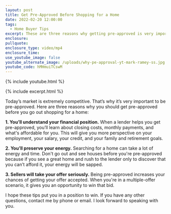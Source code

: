 ```yaml
---
layout: post
title: Get Pre-Approved Before Shopping for a Home
date: 2022-02-20 12:00:00
tags:
  - Home Buyer Tips
excerpt: These are three reasons why getting pre-approved is very important.
enclosure:
pullquote:
enclosure_type: video/mp4
enclosure_time:
use_youtube_image: false
youtube_alternate_image: /uploads/why-pe-approval-yt-mark-ramey-ss.jpg
youtube_code: hMHmuiTCswM
---
```

{% include youtube.html %}

{% include excerpt.html %}

Today’s market is extremely competitive. That’s why it’s very important to be pre-approved. Here are three reasons why you should get pre-approved before you go out shopping for a home:

**1\. You’ll understand your financial position.** When a lender helps you get pre-approved, you’ll learn about closing costs, monthly payments, and what's affordable for you. This will give you more perspective on your employment, your salary, your credit, and your family and retirement goals.

**2\. You’ll preserve your energy.** Searching for a home can take a lot of energy and time. Don't go out and see houses before you're pre-approved because if you see a great home and rush to the lender only to discover that you can’t afford it, your energy will be sapped.

**3\. Sellers will take your offer seriously.** Being pre-approved increases your chances of getting your offer accepted. When you're in a multiple-offer scenario, it gives you an opportunity to win that bid.

I hope these tips put you in a position to win. If you have any other questions, contact me by phone or email. I look forward to speaking with you.
